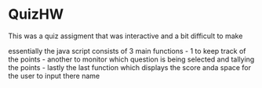 # QuizHW
This was a quiz assigment that was interactive and a bit difficult to make

essentially the java script consists of 3 main functions - 1 to keep track of the points - another to monitor which question is being selected and tallying the points - lastly the last function which displays the score anda  space for the user to input there name

